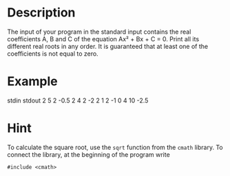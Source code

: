 # Description

The input of your program in the standard input contains the real coefficients A, B and C of the equation Ax² + Bx + C = 0. Print all its different real roots in any order. It is guaranteed that at least one of the coefficients is not equal to zero.

# Example

stdin           stdout
2 5 2            -0.5
2 4 2            -2
2 1 2            -1
0 4 10           -2.5

# Hint

To calculate the square root, use the `sqrt` function from the `cmath` library. To connect the library, at the beginning of the program write

```
#include <cmath>
```
